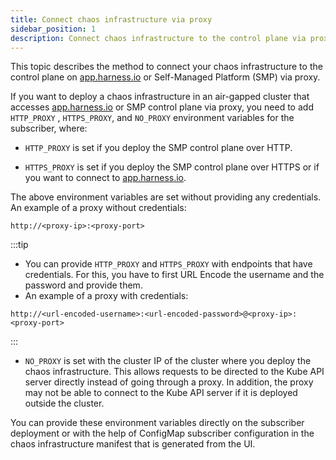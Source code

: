 ```yaml
---
title: Connect chaos infrastructure via proxy
sidebar_position: 1
description: Connect chaos infrastructure to the control plane via proxy
---
```


This topic describes the method to connect your chaos infrastructure to the control plane on [app.harness.io](https://app.harness.io) or Self-Managed Platform (SMP) via proxy.

If you want to deploy a chaos infrastructure in an air-gapped cluster that accesses [app.harness.io](https://app.harness.io) or SMP control plane via proxy, you need to add `HTTP_PROXY` , `HTTPS_PROXY`, and `NO_PROXY` environment variables for the subscriber, where:

- `HTTP_PROXY` is set if you deploy the SMP control plane over HTTP.

- `HTTPS_PROXY` is set if you deploy the SMP control plane over HTTPS or if you want to connect to [app.harness.io](https://app.harness.io).

The above environment variables are set without providing any credentials. An example of a proxy without credentials:
```
http://<proxy-ip>:<proxy-port>
```

:::tip
- You can provide `HTTP_PROXY` and `HTTPS_PROXY` with endpoints that have credentials. For this, you have to first URL Encode the username and the password and provide them.
- An example of a proxy with credentials:

```
http://<url-encoded-username>:<url-encoded-password>@<proxy-ip>:<proxy-port>
```
:::

- `NO_PROXY` is set with the cluster IP of the cluster where you deploy the chaos infrastructure. This allows requests to be directed to the Kube API server directly instead of going through a proxy. In addition, the proxy may not be able to connect to the Kube API server if it is deployed outside the cluster.

You can provide these environment variables directly on the subscriber deployment or with the help of ConfigMap subscriber configuration in the chaos infrastructure manifest that is generated from the UI.
